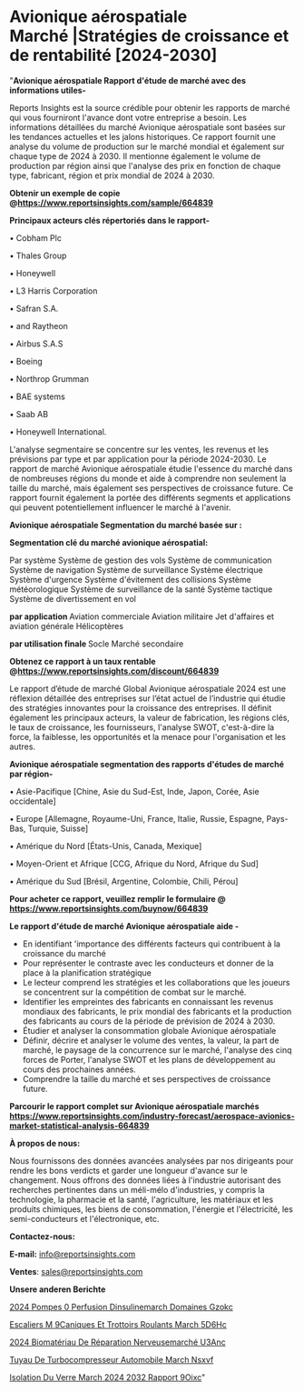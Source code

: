 # Avionique aérospatiale Marché |Stratégies de croissance et de rentabilité [2024-2030]

"<strong>Avionique aérospatiale Rapport d'étude de marché avec des informations utiles-</strong>

Reports Insights est la source crédible pour obtenir les rapports de marché qui vous fourniront l'avance dont votre entreprise a besoin. Les informations détaillées du marché Avionique aérospatiale sont basées sur les tendances actuelles et les jalons historiques. Ce rapport fournit une analyse du volume de production sur le marché mondial et également sur chaque type de 2024 à 2030. Il mentionne également le volume de production par région ainsi que l'analyse des prix en fonction de chaque type, fabricant, région et prix mondial de 2024 à 2030.

<strong><b>Obtenir un exemple de copie @</b></strong><a href=https://www.reportsinsights.com/sample/664839><strong><b>https://www.reportsinsights.com/sample/664839</b></strong></a>

<b>Principaux acteurs clés répertoriés dans le rapport-</b>

<b> </b>• Cobham Plc

• Thales Group

• Honeywell

• L3 Harris Corporation

• Safran S.A.

• and Raytheon

• Airbus S.A.S

• Boeing

• Northrop Grumman

• BAE systems

• Saab AB

• Honeywell International.

L'analyse segmentaire se concentre sur les ventes, les revenus et les prévisions par type et par application pour la période 2024-2030. Le rapport de marché Avionique aérospatiale étudie l'essence du marché dans de nombreuses régions du monde et aide à comprendre non seulement la taille du marché, mais également ses perspectives de croissance future. Ce rapport fournit également la portée des différents segments et applications qui peuvent potentiellement influencer le marché à l'avenir.

<strong>Avionique aérospatiale Segmentation du marché basée sur :</strong>

<strong> Segmentation clé du marché avionique aérospatial: </strong>

Par système
Système de gestion des vols
Système de communication
Système de navigation
Système de surveillance
Système électrique
Système d'urgence
Système d'évitement des collisions
Système météorologique
Système de surveillance de la santé
Système tactique
Système de divertissement en vol

<strong> par application </strong>
Aviation commerciale
Aviation militaire
Jet d'affaires et aviation générale
Hélicoptères

<strong> par utilisation finale </strong>
Socle
Marché secondaire

<strong><b>Obtenez ce rapport à un taux rentable @</b></strong><a href=https://www.reportsinsights.com/discount/664839><strong><b>https://www.reportsinsights.com/discount/664839</b></strong></a>

Le rapport d’étude de marché Global Avionique aérospatiale 2024 est une réflexion détaillée des entreprises sur l’état actuel de l’industrie qui étudie des stratégies innovantes pour la croissance des entreprises. Il définit également les principaux acteurs, la valeur de fabrication, les régions clés, le taux de croissance, les fournisseurs, l'analyse SWOT, c'est-à-dire la force, la faiblesse, les opportunités et la menace pour l'organisation et les autres.

<strong>Avionique aérospatiale segmentation des rapports d'études de marché par région-</strong>

• Asie-Pacifique [Chine, Asie du Sud-Est, Inde, Japon, Corée, Asie occidentale]

• Europe [Allemagne, Royaume-Uni, France, Italie, Russie, Espagne, Pays-Bas, Turquie, Suisse]

• Amérique du Nord [États-Unis, Canada, Mexique]

• Moyen-Orient et Afrique [CCG, Afrique du Nord, Afrique du Sud]

• Amérique du Sud [Brésil, Argentine, Colombie, Chili, Pérou]

<strong>Pour acheter ce rapport, veuillez remplir le formulaire @   <a href=https://www.reportsinsights.com/buynow/664839>https://www.reportsinsights.com/buynow/664839</a></strong>

<strong>Le rapport d'étude de marché Avionique aérospatiale aide -</strong>
<ul>
  <li>En identifiant 'importance des différents facteurs qui contribuent à la croissance du marché</li>
  <li>Pour représenter le contraste avec les conducteurs et donner de la place à la planification stratégique</li>
  <li>Le lecteur comprend les stratégies et les collaborations que les joueurs se concentrent sur la compétition de combat sur le marché.</li>
  <li>Identifier les empreintes des fabricants en connaissant les revenus mondiaux des fabricants, le prix mondial des fabricants et la production des fabricants au cours de la période de prévision de 2024 à 2030.</li>
  <li>Étudier et analyser la consommation globale Avionique aérospatiale</li>
  <li>Définir, décrire et analyser le volume des ventes, la valeur, la part de marché, le paysage de la concurrence sur le marché, l'analyse des cinq forces de Porter, l'analyse SWOT et les plans de développement au cours des prochaines années.</li>
  <li>Comprendre la taille du marché et ses perspectives de croissance future.</li>
</ul>

<strong>Parcourir le rapport complet sur Avionique aérospatiale marchés <a href=https://www.reportsinsights.com/industry-forecast/aerospace-avionics-market-statistical-analysis-664839>https://www.reportsinsights.com/industry-forecast/aerospace-avionics-market-statistical-analysis-664839</a></strong>

<strong>À propos de nous:</strong>

Nous fournissons des données avancées analysées par nos dirigeants pour rendre les bons verdicts et garder une longueur d'avance sur le changement. Nous offrons des données liées à l'industrie autorisant des recherches pertinentes dans un méli-mélo d'industries, y compris la technologie, la pharmacie et la santé, l'agriculture, les matériaux et les produits chimiques, les biens de consommation, l'énergie et l'électricité, les semi-conducteurs et l'électronique, etc.

<strong>Contactez-nous:</strong>

<strong>E-mail:</strong> <a href=mailto:info@reportsinsights.com>info@reportsinsights.com</a>

<strong>Ventes</strong>: <a href=mailto:sales@reportsinsights.com>sales@reportsinsights.com</a>

<strong>Unsere anderen Berichte</strong>

<a href=https://www.linkedin.com/pulse/2024-pompes-%C3%A0-perfusion-dinsulinemarch%C3%A9-domaines-gzokc/>2024 Pompes  0 Perfusion Dinsulinemarch Domaines Gzokc</a>

<a href=https://www.linkedin.com/pulse/escaliers-m%C3%A9caniques-et-trottoirs-roulants-march%C3%A9-5d6hc/>Escaliers M 9Caniques Et Trottoirs Roulants March 5D6Hc</a>

<a href=https://www.linkedin.com/pulse/2024-biomatériau-de-réparation-nerveusemarché-u3anc/>2024 Biomatériau De Réparation Nerveusemarché U3Anc</a>

<a href=https://www.linkedin.com/pulse/tuyau-de-turbocompresseur-automobile-march%C3%A9-nsxvf/>Tuyau De Turbocompresseur Automobile March Nsxvf</a>

<a href=https://www.linkedin.com/pulse/isolation-du-verre-march%C3%A9-2024-2032-rapport-9oixc/>Isolation Du Verre March 2024 2032 Rapport 9Oixc</a>"
